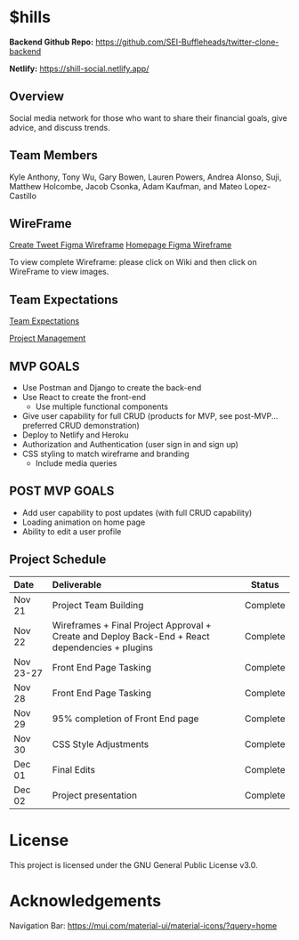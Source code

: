 # $hills


**Backend Github Repo:** https://github.com/SEI-Buffleheads/twitter-clone-backend

**Netlify:** https://shill-social.netlify.app/

## Overview
Social media network for those who want to share their financial goals, give advice, and discuss trends.

## Team Members
Kyle Anthony, Tony Wu, Gary Bowen, Lauren Powers, Andrea Alonso, Suji, Matthew Holcombe, Jacob Csonka, Adam Kaufman, and Mateo Lopez-Castillo

## WireFrame
[Create Tweet Figma Wireframe](https://www.figma.com/file/uFgKhcOO0DdN8sfvzMljz7/Twidder?node-id=0%3A1&t=K8Vhl0Qc4taEbb8d-0) 
[Homepage Figma Wireframe](https://www.figma.com/file/EOH0aQ56WyVdGdGoAExalx/Diagram---Homepage?node-id=0%3A1&t=MogDaD4tK6fhEx5d-0)

To view complete Wireframe: please click on Wiki and then click on WireFrame to view images. 


## Team Expectations

[Team Expectations](https://docs.google.com/document/d/1S2xXSK3sKSQJlPsdvnhaWW9cuCgChCm8TbGkdDmYfhI/edit#heading=h.15v6th5y0uyh)

[Project Management](https://github.com/orgs/SEI-Buffleheads/projects/2/views/1)

## MVP GOALS

- Use Postman and Django to create the back-end
- Use React to create the front-end
  - Use multiple functional components
- Give user capability for full CRUD (products for MVP, see post-MVP... preferred CRUD demonstration)
- Deploy to Netlify and Heroku
- Authorization and Authentication (user sign in and sign up)
- CSS styling to match wireframe and branding
  - Include media queries

## POST MVP GOALS

- Add user capability to post updates (with full CRUD capability)
- Loading animation on home page
- Ability to edit a user profile

## Project Schedule

| Date      | Deliverable                                                                                          |  Status  |
| :-------- | :--------------------------------------------------------------------------------------------------  | :------: |
| Nov 21    | Project Team Building                                                                                | Complete |
| Nov 22    | Wireframes + Final Project Approval + Create and Deploy Back-End + React dependencies + plugins      | Complete |
| Nov 23-27 | Front End Page Tasking                                                                               | Complete |
| Nov 28    | Front End Page Tasking                                                                               | Complete |
| Nov 29    | 95% completion of Front End page                                                                     | Complete |
| Nov 30    | CSS Style Adjustments                                                                                | Complete |
| Dec 01    | Final Edits                                                                                          | Complete |
| Dec 02    | Project presentation                                                                                 | Complete |
                                                                               

# License
This project is licensed under the GNU General Public License v3.0.

# Acknowledgements
Navigation Bar: https://mui.com/material-ui/material-icons/?query=home
